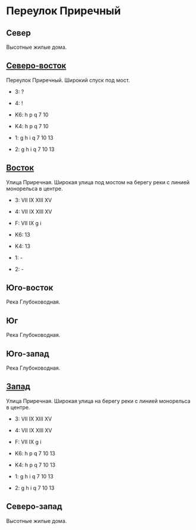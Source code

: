 # Переулок Приречный

## Север

Высотные жилые дома.

## [Северо-восток](./10535120.md)

Переулок Приречный.
Широкий спуск под мост.

* 3:    ?
* 4:    !

* K6:   h   p   q
        7   10
* K4:   h   p   q
        7   10
* 1:    g   h   i   q
        7   10  13
* 2:    g   h   i   q
        7   10  13

## [Восток](./10540125.md)

Улица Приречная.
Широкая улица под мостом на берегу реки с линией монорельса в центре.

* 3:    VII IX  XIII    XV
* 4:    VII IX  XIII    XV
* F:    VII IX
        g   i

* K6:   13
* K4:   13
* 1:    -
* 2:    -

## Юго-восток

Река Глубоководная.

## Юг

Река Глубоководная.

## Юго-запад

Река Глубоководная.

## [Запад](./10515125.md)

Улица Приречная.
Широкая улица на берегу реки с линией монорельса в центре.

* 3:    VII IX  XIII    XV
* 4:    VII IX  XIII    XV
* F:    VII IX
        g   i

* K6:   h   p   q
        7   10  13
* K4:   h   p   q
        7   10  13
* 1:    g   h   i   q
        7   10  13
* 2:    g   h   i   q
        7   10  13

## Северо-запад

Высотные жилые дома.
